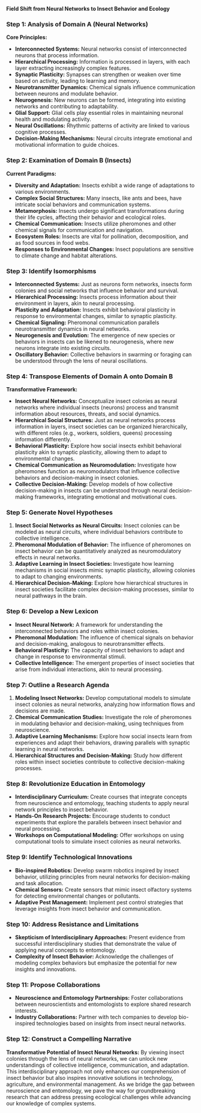 **Field Shift from Neural Networks to Insect Behavior and Ecology**

### Step 1: Analysis of Domain A (Neural Networks)

**Core Principles:**
- **Interconnected Systems:** Neural networks consist of interconnected neurons that process information.
- **Hierarchical Processing:** Information is processed in layers, with each layer extracting increasingly complex features.
- **Synaptic Plasticity:** Synapses can strengthen or weaken over time based on activity, leading to learning and memory.
- **Neurotransmitter Dynamics:** Chemical signals influence communication between neurons and modulate behavior.
- **Neurogenesis:** New neurons can be formed, integrating into existing networks and contributing to adaptability.
- **Glial Support:** Glial cells play essential roles in maintaining neuronal health and modulating activity.
- **Neural Oscillations:** Rhythmic patterns of activity are linked to various cognitive processes.
- **Decision-Making Mechanisms:** Neural circuits integrate emotional and motivational information to guide choices.

### Step 2: Examination of Domain B (Insects)

**Current Paradigms:**
- **Diversity and Adaptation:** Insects exhibit a wide range of adaptations to various environments.
- **Complex Social Structures:** Many insects, like ants and bees, have intricate social behaviors and communication systems.
- **Metamorphosis:** Insects undergo significant transformations during their life cycles, affecting their behavior and ecological roles.
- **Chemical Communication:** Insects utilize pheromones and other chemical signals for communication and navigation.
- **Ecosystem Roles:** Insects are vital for pollination, decomposition, and as food sources in food webs.
- **Responses to Environmental Changes:** Insect populations are sensitive to climate change and habitat alterations.

### Step 3: Identify Isomorphisms

- **Interconnected Systems:** Just as neurons form networks, insects form colonies and social networks that influence behavior and survival.
- **Hierarchical Processing:** Insects process information about their environment in layers, akin to neural processing.
- **Plasticity and Adaptation:** Insects exhibit behavioral plasticity in response to environmental changes, similar to synaptic plasticity.
- **Chemical Signaling:** Pheromonal communication parallels neurotransmitter dynamics in neural networks.
- **Neurogenesis and Evolution:** The emergence of new species or behaviors in insects can be likened to neurogenesis, where new neurons integrate into existing circuits.
- **Oscillatory Behavior:** Collective behaviors in swarming or foraging can be understood through the lens of neural oscillations.

### Step 4: Transpose Elements of Domain A onto Domain B

**Transformative Framework:**
- **Insect Neural Networks:** Conceptualize insect colonies as neural networks where individual insects (neurons) process and transmit information about resources, threats, and social dynamics.
- **Hierarchical Social Structures:** Just as neural networks process information in layers, insect societies can be organized hierarchically, with different roles (e.g., workers, soldiers, queens) processing information differently.
- **Behavioral Plasticity:** Explore how social insects exhibit behavioral plasticity akin to synaptic plasticity, allowing them to adapt to environmental changes.
- **Chemical Communication as Neuromodulation:** Investigate how pheromones function as neuromodulators that influence collective behaviors and decision-making in insect colonies.
- **Collective Decision-Making:** Develop models of how collective decision-making in insects can be understood through neural decision-making frameworks, integrating emotional and motivational cues.

### Step 5: Generate Novel Hypotheses

1. **Insect Social Networks as Neural Circuits:** Insect colonies can be modeled as neural circuits, where individual behaviors contribute to collective intelligence.
2. **Pheromonal Modulation of Behavior:** The influence of pheromones on insect behavior can be quantitatively analyzed as neuromodulatory effects in neural networks.
3. **Adaptive Learning in Insect Societies:** Investigate how learning mechanisms in social insects mimic synaptic plasticity, allowing colonies to adapt to changing environments.
4. **Hierarchical Decision-Making:** Explore how hierarchical structures in insect societies facilitate complex decision-making processes, similar to neural pathways in the brain.

### Step 6: Develop a New Lexicon

- **Insect Neural Network:** A framework for understanding the interconnected behaviors and roles within insect colonies.
- **Pheromonal Modulation:** The influence of chemical signals on behavior and decision-making, analogous to neurotransmitter effects.
- **Behavioral Plasticity:** The capacity of insect behaviors to adapt and change in response to environmental stimuli.
- **Collective Intelligence:** The emergent properties of insect societies that arise from individual interactions, akin to neural processing.

### Step 7: Outline a Research Agenda

1. **Modeling Insect Networks:** Develop computational models to simulate insect colonies as neural networks, analyzing how information flows and decisions are made.
2. **Chemical Communication Studies:** Investigate the role of pheromones in modulating behavior and decision-making, using techniques from neuroscience.
3. **Adaptive Learning Mechanisms:** Explore how social insects learn from experiences and adapt their behaviors, drawing parallels with synaptic learning in neural networks.
4. **Hierarchical Structures and Decision-Making:** Study how different roles within insect societies contribute to collective decision-making processes.

### Step 8: Revolutionize Education in Entomology

- **Interdisciplinary Curriculum:** Create courses that integrate concepts from neuroscience and entomology, teaching students to apply neural network principles to insect behavior.
- **Hands-On Research Projects:** Encourage students to conduct experiments that explore the parallels between insect behavior and neural processing.
- **Workshops on Computational Modeling:** Offer workshops on using computational tools to simulate insect colonies as neural networks.

### Step 9: Identify Technological Innovations

- **Bio-inspired Robotics:** Develop swarm robotics inspired by insect behavior, utilizing principles from neural networks for decision-making and task allocation.
- **Chemical Sensors:** Create sensors that mimic insect olfactory systems for detecting environmental changes or pollutants.
- **Adaptive Pest Management:** Implement pest control strategies that leverage insights from insect behavior and communication.

### Step 10: Address Resistance and Limitations

- **Skepticism of Interdisciplinary Approaches:** Present evidence from successful interdisciplinary studies that demonstrate the value of applying neural concepts to entomology.
- **Complexity of Insect Behavior:** Acknowledge the challenges of modeling complex behaviors but emphasize the potential for new insights and innovations.

### Step 11: Propose Collaborations

- **Neuroscience and Entomology Partnerships:** Foster collaborations between neuroscientists and entomologists to explore shared research interests.
- **Industry Collaborations:** Partner with tech companies to develop bio-inspired technologies based on insights from insect neural networks.

### Step 12: Construct a Compelling Narrative

**Transformative Potential of Insect Neural Networks:**
By viewing insect colonies through the lens of neural networks, we can unlock new understandings of collective intelligence, communication, and adaptation. This interdisciplinary approach not only enhances our comprehension of insect behavior but also inspires innovative solutions in technology, agriculture, and environmental management. As we bridge the gap between neuroscience and entomology, we pave the way for groundbreaking research that can address pressing ecological challenges while advancing our knowledge of complex systems.